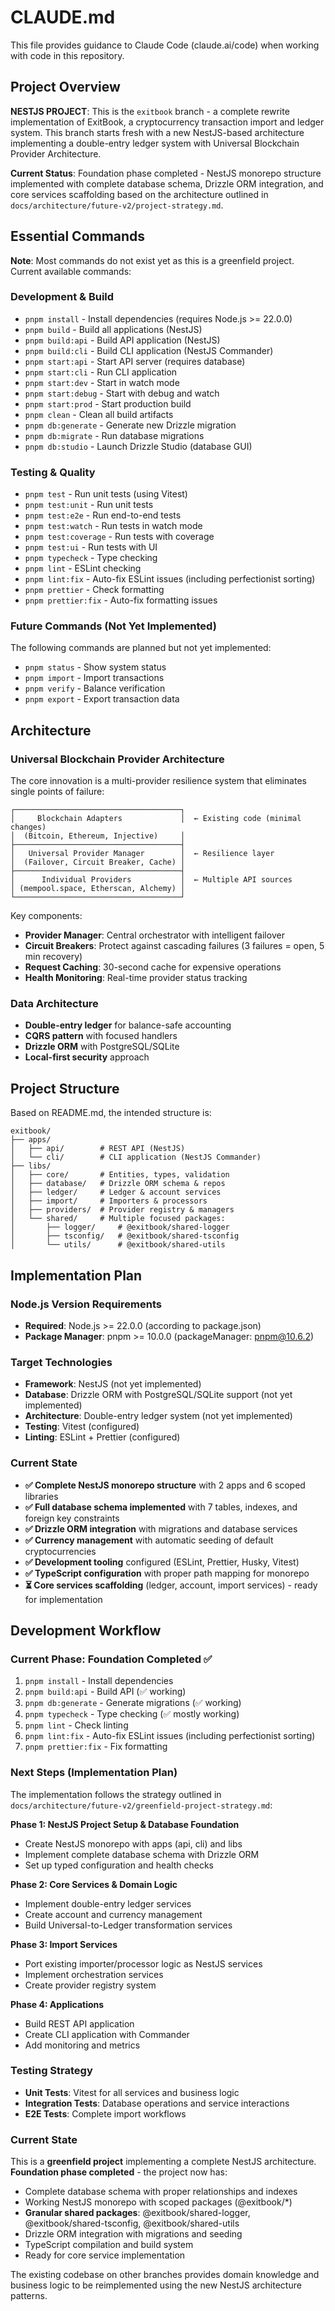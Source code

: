 # CLAUDE.md

This file provides guidance to Claude Code (claude.ai/code) when working with code in this repository.

## Project Overview

**NESTJS PROJECT**: This is the `exitbook` branch - a complete rewrite implementation of ExitBook, a cryptocurrency transaction import and ledger system. This branch starts fresh with a new NestJS-based architecture implementing a double-entry ledger system with Universal Blockchain Provider Architecture.

**Current Status**: Foundation phase completed - NestJS monorepo structure implemented with complete database schema, Drizzle ORM integration, and core services scaffolding based on the architecture outlined in `docs/architecture/future-v2/project-strategy.md`.

## Essential Commands

**Note**: Most commands do not exist yet as this is a greenfield project. Current available commands:

### Development & Build

- `pnpm install` - Install dependencies (requires Node.js >= 22.0.0)
- `pnpm build` - Build all applications (NestJS)
- `pnpm build:api` - Build API application (NestJS)
- `pnpm build:cli` - Build CLI application (NestJS Commander)
- `pnpm start:api` - Start API server (requires database)
- `pnpm start:cli` - Run CLI application
- `pnpm start:dev` - Start in watch mode
- `pnpm start:debug` - Start with debug and watch
- `pnpm start:prod` - Start production build
- `pnpm clean` - Clean all build artifacts
- `pnpm db:generate` - Generate new Drizzle migration
- `pnpm db:migrate` - Run database migrations
- `pnpm db:studio` - Launch Drizzle Studio (database GUI)

### Testing & Quality

- `pnpm test` - Run unit tests (using Vitest)
- `pnpm test:unit` - Run unit tests
- `pnpm test:e2e` - Run end-to-end tests
- `pnpm test:watch` - Run tests in watch mode
- `pnpm test:coverage` - Run tests with coverage
- `pnpm test:ui` - Run tests with UI
- `pnpm typecheck` - Type checking
- `pnpm lint` - ESLint checking
- `pnpm lint:fix` - Auto-fix ESLint issues (including perfectionist sorting)
- `pnpm prettier` - Check formatting
- `pnpm prettier:fix` - Auto-fix formatting issues

### Future Commands (Not Yet Implemented)

The following commands are planned but not yet implemented:

- `pnpm status` - Show system status
- `pnpm import` - Import transactions
- `pnpm verify` - Balance verification
- `pnpm export` - Export transaction data

## Architecture

### Universal Blockchain Provider Architecture

The core innovation is a multi-provider resilience system that eliminates single points of failure:

```
┌─────────────────────────────────────┐
│     Blockchain Adapters             │  ← Existing code (minimal changes)
│  (Bitcoin, Ethereum, Injective)     │
├─────────────────────────────────────┤
│   Universal Provider Manager        │  ← Resilience layer
│  (Failover, Circuit Breaker, Cache) │
├─────────────────────────────────────┤
│      Individual Providers           │  ← Multiple API sources
│ (mempool.space, Etherscan, Alchemy) │
└─────────────────────────────────────┘
```

Key components:

- **Provider Manager**: Central orchestrator with intelligent failover
- **Circuit Breakers**: Protect against cascading failures (3 failures = open, 5 min recovery)
- **Request Caching**: 30-second cache for expensive operations
- **Health Monitoring**: Real-time provider status tracking

### Data Architecture

- **Double-entry ledger** for balance-safe accounting
- **CQRS pattern** with focused handlers
- **Drizzle ORM** with PostgreSQL/SQLite
- **Local-first security** approach

## Project Structure

Based on README.md, the intended structure is:

```
exitbook/
├── apps/
│   ├── api/        # REST API (NestJS)
│   └── cli/        # CLI application (NestJS Commander)
├── libs/
│   ├── core/       # Entities, types, validation
│   ├── database/   # Drizzle ORM schema & repos
│   ├── ledger/     # Ledger & account services
│   ├── import/     # Importers & processors
│   ├── providers/  # Provider registry & managers
│   └── shared/     # Multiple focused packages:
│       ├── logger/     # @exitbook/shared-logger
│       ├── tsconfig/   # @exitbook/shared-tsconfig
│       └── utils/      # @exitbook/shared-utils
```

## Implementation Plan

### Node.js Version Requirements

- **Required**: Node.js >= 22.0.0 (according to package.json)
- **Package Manager**: pnpm >= 10.0.0 (packageManager: pnpm@10.6.2)

### Target Technologies

- **Framework**: NestJS (not yet implemented)
- **Database**: Drizzle ORM with PostgreSQL/SQLite support (not yet implemented)
- **Architecture**: Double-entry ledger system (not yet implemented)
- **Testing**: Vitest (configured)
- **Linting**: ESLint + Prettier (configured)

### Current State

- **✅ Complete NestJS monorepo structure** with 2 apps and 6 scoped libraries
- **✅ Full database schema implemented** with 7 tables, indexes, and foreign key constraints
- **✅ Drizzle ORM integration** with migrations and database services
- **✅ Currency management** with automatic seeding of default cryptocurrencies
- **✅ Development tooling** configured (ESLint, Prettier, Husky, Vitest)
- **✅ TypeScript configuration** with proper path mapping for monorepo
- **⏳ Core services scaffolding** (ledger, account, import services) - ready for implementation

## Development Workflow

### Current Phase: Foundation Completed ✅

1. `pnpm install` - Install dependencies
2. `pnpm build:api` - Build API (✅ working)
3. `pnpm db:generate` - Generate migrations (✅ working)
4. `pnpm typecheck` - Type checking (✅ mostly working)
5. `pnpm lint` - Check linting
6. `pnpm lint:fix` - Auto-fix ESLint issues (including perfectionist sorting)
7. `pnpm prettier:fix` - Fix formatting

### Next Steps (Implementation Plan)

The implementation follows the strategy outlined in `docs/architecture/future-v2/greenfield-project-strategy.md`:

**Phase 1: NestJS Project Setup & Database Foundation**

- Create NestJS monorepo with apps (api, cli) and libs
- Implement complete database schema with Drizzle ORM
- Set up typed configuration and health checks

**Phase 2: Core Services & Domain Logic**

- Implement double-entry ledger services
- Create account and currency management
- Build Universal-to-Ledger transformation services

**Phase 3: Import Services**

- Port existing importer/processor logic as NestJS services
- Implement orchestration services
- Create provider registry system

**Phase 4: Applications**

- Build REST API application
- Create CLI application with Commander
- Add monitoring and metrics

### Testing Strategy

- **Unit Tests**: Vitest for all services and business logic
- **Integration Tests**: Database operations and service interactions
- **E2E Tests**: Complete import workflows

### Current State

This is a **greenfield project** implementing a complete NestJS architecture. **Foundation phase completed** - the project now has:

- Complete database schema with proper relationships and indexes
- Working NestJS monorepo with scoped packages (@exitbook/\*)
- **Granular shared packages**: @exitbook/shared-logger, @exitbook/shared-tsconfig, @exitbook/shared-utils
- Drizzle ORM integration with migrations and seeding
- TypeScript compilation and build system
- Ready for core service implementation

The existing codebase on other branches provides domain knowledge and business logic to be reimplemented using the new NestJS architecture patterns.
